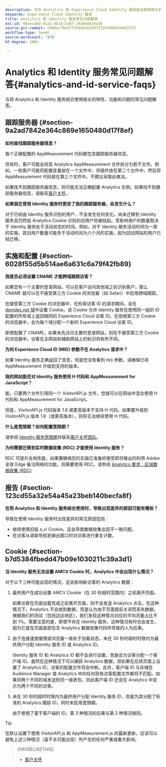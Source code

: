 ```yaml
---
description: 与将 Analytics 和 Experience Cloud Identity 服务结合使用相关的特性、功能和问题的常见问题解答。
keywords: Experience Cloud Identity 服务
title: Analytics 和 Identity 服务常见问题解答
exl-id: 98aeca0d-41a2-4b18-b307-19a6de816e38
source-git-commit: cb89ac70e37f35d5e4e2b971f2df9645304522f8
workflow-type: tm+mt
source-wordcount: '970'
ht-degree: 100%

---
```


# Analytics 和 Identity 服务常见问题解答{#analytics-and-id-service-faqs}

与将 Analytics 和 Identity 服务结合使用相关的特性、功能和问题的常见问题解答。

## 跟踪服务器 {#section-9a2ad7842e364c869e1650480d17f8ef}

**如何查找跟踪服务器信息？**

每个正确配置的 AppMeasurement 代码都包含跟踪服务器信息。

但有时，客户可能会将其 Analytics AppMeasurement 文件拆分为若干文件。例如，一些客户可能将配置变量放在一个文件中，将插件放在第二个文件中，然后将 AppMeasurement 代码放在第三个文件中。不建议采取此做法。

如果找不到跟踪服务器信息，则可能无法正确配置 Analytics 实例。如果找不到跟踪服务器信息，请联系[客户关怀](https://helpx.adobe.com/cn/marketing-cloud/contact-support.html)。

**如果我在使用 Identity 服务时更改了我的跟踪服务器，会发生什么？**

对于已经由 Identity 服务识别的用户，不会发生任何变化。尚未迁移到 Identity 服务且仍然由 Analytics Cookie 识别的旧用户将被挂起。受影响用户的数量取决于 Identity 服务处于活动状态的时间。例如，对于 Identity 服务活动时间为一周的实施，其旧用户数量可能多于活动时间为六个月的实施，因为回访网站的用户已经迁移。

## 实施和配置 {#section-6028f55d5b514ae6a631c6a79f42fb89}

**我是否必须设置 CNAME 才能跨域跟踪访客？**

如果您有一个主要的登录网站，可以在客户访问其他域之前识别客户，那么 CNAME 就可以在不接受第三方 Cookie 的浏览器（如 Safari）中启用跨域跟踪。

在接受第三方 Cookie 的浏览器中，在检索访客 ID 的请求期间，会在 [demdex.net 域](https://experienceleague.adobe.com/docs/audience-manager/user-guide/reference/demdex-calls.html?lang=zh-Hans)中设置 Cookie。该 Cookie 允许 Identity 服务在使用同一组织 ID 配置的所有域上返回相同的 Experience Cloud 访客 ID。在拒绝第三方 Cookie 的浏览器中，会为每个域分配一个新的 Experience Cloud 访客 ID。

即使配置了 CNAME，如果未先访问主要的登录网站，则在不接受第三方 Cookie 的浏览器中，访客在主网站和辅助网站上的标识将有所不同。

**为何 Experience Cloud ID (MID) 参数不在 Analytics 请求中？**

如果 Identity 服务正确返回了信息，但是您没有看到 `MID` 参数，请确保已将 AppMeasurement 升级到支持的版本。

**我的网站能否对 Identity 服务使用 H 代码和 AppMeasurement for JavaScript？**

能。只要两个文件引用同一个 VisitorAPI.js 文件，您就可以在网站中混合使用 H 代码和 AppMeasurement for JavaScript。

但是，VisitorAPI.js 代码版本 1.6 或更高版本不支持 H 代码。如果要升级到 VisitorAPI.js 版本 1.6（或更高版本），则将无法继续使用 H 代码。

**什么是宽限期？如何配置宽限期？**

请参阅 [Identity 服务宽限期](../reference/analytics-reference/grace-period.md)并联系[客户关怀团队](https://helpx.adobe.com/cn/marketing-cloud/contact-support.html)。

**为何需要迁移到实时数据收集 (RDC) 才能使用 Identity 服务？**

RDC 可提升全局性能，如果要确保您的实施已准备好接受即将推出的利用 Adobe 全球 Edge 备注网络的功能，则需要使用 RDC。请参阅 [Analytics 要求：区域数据收集 (RDC)](../reference/requirements.md#section-7d04bb013bc84a25bae3b148bc0ca25f)

## 报告 {#section-123cd55a32e54a45a23beb140becfa8f}

**在将 Analytics 和 Identity 服务结合使用时，导致出现差异的原因可能有哪些？**

导致在使用 Identity 服务时出现差异的常见原因包括：

* 继续使用旧版 s_vi Cookie。这会导致数据收集出现不一致问题。
* 在访客从调查导航到弹出窗口时对访客进行重复计数。

## Cookie {#section-b7d5384fbedd47b09e1030211c39a3d1}

**当 Identity 服务无法设置 AMCV Cookie 时，Analytics 中会出现什么情况？**

对于以下三种可能出现的情况，这会影响新访客的 Analytics 数据：

1. 最终用户在成功设置 AMCV Cookie（在 30 秒超时范围内）之前离开页面。

   如果访客在页面加载完成之前离开页面，则不会发送 Analytics 点击。在这种情况下，Analytics 不会收到数据，而是认为由于页面提前关闭而丢失数据。根据我们的测试（包括边远地区），我们发现这种情况对应的平均流量占比不到 1%。需要注意的是，即使不存在 Identity 服务，这种情况有时也会发生，因为它是在页面底部包含 Analytics 数据收集代码所导致的人为后果。

1. 由于连接速度缓慢或浏览器一直处于加载状态，未在 30 秒的超时时限内为最终用户分配 Identity 服务 ID 或 Analytics ID。

   Identity 服务 ID 和 Analytics ID 都不会进行设置，而是会为访客分配一个客户端 ID。虽然在这种情况下可以捕获 Analytics 数据，但如果在后续页面上设置了 Analytics ID，访客的配置文件将会中断。此外，客户端 ID 与存储在 Audience Manager 或 Analytics 中的任何现有访客配置文件都将不匹配。如果将两个不同的域发送到同一报表包，则此客户端 ID 还会在 Analytics 中显示为两个不同的访客。

1. 未在 30 秒的超时时限内为最终用户分配 Identity 服务 ID，但是为其分配了标准的 Analytics 跟踪 ID，同时未启用宽限期。

   由于使用了基于客户端的 ID，第 3 种情况的后果与第 2 种情况相同。

>[!TIP]
>
>在默认设置下使用 VisitorAPI.js 和 AppMeasurement.js 的最新更新，应该可以避免上述三种情况（虽不太可能出现）所产生的任何严重或重大影响。

>[!MORELIKETHIS]
>
>* [客户关怀](https://helpx.adobe.com/cn/marketing-cloud/contact-support.html)

